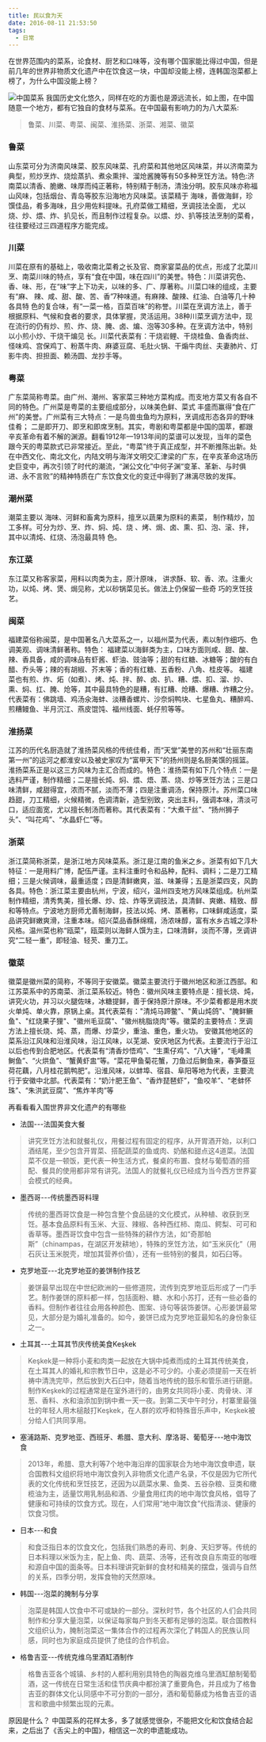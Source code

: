 ```yaml
---
title: 民以食为天
date: 2016-08-11 21:53:50
tags:
  - 日常
---
```


在世界范围内的菜系，论食材、厨艺和口味等，没有哪个国家能比得过中国，但是前几年的世界非物质文化遗产中在饮食这一块，中国却没能上榜，连韩国泡菜都上榜了，为什么中国没能上榜？

<!-- more -->

![中国菜系](http://ob7i7gdup.bkt.clouddn.com/%E6%B0%91%E4%BB%A5%E9%A3%9F%E4%B8%BA%E5%A4%A9)
我国历史文化悠久，同样在吃的方面也是源远流长，如上图，在中国随意一个地方，都有它独自的食材与菜系。在中国最有影响力的为八大菜系:
> 鲁菜、川菜、粤菜、闽菜、淮扬菜、浙菜、湘菜、徽菜


### 鲁菜

山东菜可分为济南风味菜、胶东风味菜、孔府菜和其他地区风味菜，并以济南菜为典型，煎炒烹炸、烧烩蒸扒、煮氽熏拌、溜炝酱腌等有50多种烹饪方法。特色:济南菜以清香、脆嫩、味厚而纯正著称，特别精于制汤，清浊分明。胶东风味亦称福山风味，包括烟台、青岛等胶东沿海地方风味菜。该菜精于 海味，善做海鲜，珍馔佳品，肴多海味，且少用佐料提味。孔府菜做工精细，烹调技法全面， 尤以烧、炒、煨、炸、扒见长，而且制作过程复杂。以煨、炒、扒等技法烹制的菜肴，往往要经过三四道程序方能完成。

### 川菜

川菜在原有的基础上，吸收南北菜肴之长及官、商家宴菜品的优点，形成了北菜川烹、南菜川味的特点，享有“食在中国，味在四川”的美誉。特色：川菜讲究色、香、味、形，在“味”字上下功夫，以味的多、广、厚著称。川菜口味的组成，主要有“麻、 辣、咸、甜、酸、苦、香”7种味道。有麻辣、酸辣、红油、白油等几十种各具特 色的复合味，有“一菜一格，百菜百味”的称誉。川菜在烹调方法上，善于根据原料、气候和食者的要求，具体掌握，灵活运用。38种川菜烹调方法中，现在流行的仍有炒、煎、炸、烧、腌、卤、煸、泡等30多种。在烹调方法中，特别以小煎小炒、干烧干煸见 长。川菜代表菜有：干烧岩鲤、干烧桂鱼、鱼香肉丝、怪味鸡、宫保鸡丁、粉蒸牛肉、麻婆豆腐、毛肚火锅、干煽牛肉丝、夫妻肺片、灯影牛肉、担担面、赖汤圆、龙抄手等。

### 粤菜

广东菜简称粤菜。由广州、潮州、客家菜三种地方菜构成。而支地方菜又有各自不同的特色。广州菜是粤菜的主要组成部分，以味美色鲜、菜式 丰盛而赢得“食在广州”的美誉。广州菜有三大特点：一是鸟兽虫鱼均为原料，烹调成形态各异的野味佳肴； 二是即开刀、即烹和即席烹制。其实，粤剧和粤菜都是中国的国萃，都跟辛亥革命有着不解的渊源。翻看1912年—1913年间的菜谱可以发现，当年的菜色跟今天的粤菜款式已非常接近。至此，“粤菜”终于真正成型，并不断推陈出新。处在中西文化、南北文化，内陆文明与海洋文明交汇津梁的广东，在辛亥革命这场历史巨变中，再次引领了时代的潮流，“渊公文化”中何子渊“变革、革新、与时俱进、永不言败”的精神特质在广东饮食文化的变迁中得到了淋漓尽致的发挥。

### 潮州菜

潮菜主要以 海味、河鲜和畜禽为原料，擅烹以蔬果为原料的素菜， 制作精炒，加工多样。可分为炒、烹、炸、焖、炖、烧 、烤、焗、卤、熏、扣、泡、滚、拌，其中以清炖、红烧、汤泡最具特 色。

### 东江菜

东江菜又称客家菜，用料以肉类为主，原汁原味， 讲求酥、软、香、浓。注重火功，以炖、烤、煲、焗见称，尤以砂锅菜见长。做法上仍保留一些奇 巧的烹饪技艺。

### 闽菜

福建菜俗称闽菜，是中国著名八大菜系之一，以福州菜为代表，素以制作细巧、色调美观、调味清鲜著称。特色：
福建菜以海鲜类为主，口味方面则咸、甜、酸、辣、香具备，咸的调味品有虾酱、虾油、豉油等；甜的有红糖、冰糖等；酸的有白醋、乔头等；辣的有胡椒、芥末等；香的有红糖、五香粉、八角、桂皮等。
福建菜也有煎、炸、炻（如煮）、烤、炖、拌、醉、卤、扒、糟、煨、扣、溜、炒、熏、焖、扛、腌、炝等，其中最具特色的是糟，有扛糟、炝糟、爆糟、炸糟之分。
代表菜有：佛跳墙、鸡汤氽海蚌、淡糟香螺片、沙奈焖鸭块、七星鱼丸、糟醉鸡、煎糟鳗鱼、半月沉江、燕皮馄饨、福州线面、蚝仔煎等等。

### 淮扬菜

江苏的历代名厨造就了淮扬菜风格的传统佳肴，而“天堂”美誉的苏州和“壮丽东南第一州”的运河之都淮安以及被史家叹为“富甲天下”的扬州则是名厨美馔的摇篮。淮扬菜系正是以这三方风味为主汇合而成的。特色：淮扬菜有如下几个特点：一是选料严谨，制作精细；二是擅长炖、焖、煨、焐、蒸、烧、炒等烹饪方法；三是口味清鲜，咸甜得宜，浓而不腻，淡而不薄；四是注重调汤，保持原汁。苏州菜口味趋甜，刀工精细，火候精微，色调清新，造型别致，突出主料，强调本味，清淡可口，适应面宽，尤以擅长制汤而著称。其代表菜有：“大煮干丝”、“扬州狮子头”、“叫花鸡”、“水晶虾仁”等。

### 浙菜

浙江菜简称浙菜，是浙江地方风味菜系。浙江是江南的鱼米之乡。浙菜有如下几大特征：一是用料广博，配伍严谨。主料注重时令和品种，配料、调料；二是刀工精细；三是火候调味，最重适度；四是清鲜嫩爽，滋、味兼得；五是浙菜四支，风韵各具。特色：浙江菜主要由杭州，宁波，绍兴，温州四支地方风味菜组成。杭州菜制作精细，清秀隽美，擅长爆、炒、烩、炸等烹调技法，具清鲜、爽嫩、精致、醇和等特点。宁波地方厨师尤善制海鲜，技法以炖、烤、蒸著称，口味鲜咸适度，菜品讲究鲜嫩爽滑，注重本味。绍兴菜品香酥绵糯，汤浓味醇，富有水乡古城之淳朴风格。温州菜也称“瓯菜”，瓯菜则以海鲜人馔为主，口味清鲜，淡而不薄，烹调讲究“二轻一重”，即轻油、轻芡、重刀工。

### 徽菜

徽菜是徽州菜的简称，不等同于安徽菜。徽菜主要流行于徽州地区和浙江西部。和江苏菜系中的苏南菜、浙江菜系较近。特色：徽州风味主要特点是：擅长烧、炖，讲究火功，并习以火腿佐味，冰糖提鲜，善于保持原汁原味。不少菜肴都是用木炭火单炖、单火靠，原锅上桌。其代表菜有："清炖马蹄鳖"、"黄山炖鸽"、"腌鲜鳜鱼"、"红烧果子狸"、"徽州毛豆腐"、"徽州桃脂烧肉"等。徽菜的主要特点：烹调方法上擅长烧、炖、蒸，而爆、炒菜少，重油、重色，重火功。
安徽其他地区的菜系沿江风味和沿淮风味，沿江风味，以芜湖、安庆地区为代表。主要流行于沿江以后也传到合肥地区。代表菜有“清香炒悟鸡”、“生熏仔鸡”、“八大锤”，“毛峰熏鲥鱼”、“火烘鱼”、“蟹黄虾盅”等。“菜花甲鱼菊花蟹，刀鱼过后鲥鱼来，春笋蚕豆荷花藕，八月桂花鹅鸭肥”。沿淮风味，以蚌埠、宿县、阜阳等地为代表，主要流行于安徽中北部。代表菜有：“奶汁肥王鱼”、“香炸琵琶虾”，“鱼咬羊”、“老蚌怀珠”、“朱洪武豆腐”、“焦炸羊肉”等

再看看看入围世界非文化遗产的有哪些

+ 法国---法国美食大餐


>讲究烹饪方法和就餐礼仪，用餐过程有固定的程序，从开胃酒开始，以利口酒结尾，至少包含开胃菜、搭配蔬菜的鱼或肉、奶酪和甜点这4道菜。法国菜不仅是一顿饭，更代表一种生活方式，餐桌的布置、食材与葡萄酒的搭配、餐具的使用都非常有讲究。法国人的就餐礼仪已经成为当今西方世界宴会模式的经典。

+ 墨西哥---传统墨西哥料理

> 传统的墨西哥饮食是一种包含整个食品链的文化模式，从种植、收获到烹饪。基本食品原料有玉米、大豆、辣椒、各种西红柿、南瓜、鳄梨、可可和香草等。墨西哥饮食中包含一些特殊的耕作方法，如“奇那帕斯”（chinampas，在湖区开发耕地），特殊的烹饪方法，如“玉米灰化”（用石灰让玉米脱壳，增加其营养价值），还有一些特别的餐具，如石臼等。

+ 克罗地亚---北克罗地亚的姜饼制作技艺

> 姜饼最早出现在中世纪欧洲的一些修道院，流传到克罗地亚后形成了一门手艺。制作姜饼的原料都一样，包括面粉、糖、水和小苏打，还有一些必备的香料。但制作者往往会用各种颜色、图案、诗句等装饰姜饼。心形姜饼最常见，大部分是为婚礼准备的。如今，姜饼已成为克罗地亚最知名的身份象征之一。

+ 土耳其---土耳其节庆传统美食Keşkek

> Keşkek是一种将小麦和肉类一起放在大锅中炖煮而成的土耳其传统美食，在土耳其人的婚礼和宗教节日中，这是必不可少的。小麦必须提前一天在祈祷中清洗完毕，然后放到大石臼中，随着当地传统的鼓乐和管乐进行研磨。制作Keşkek的过程通常是在室外进行的，由男女共同将小麦、肉骨块、洋葱、香料、水和油添加到锅中煮一天一夜。到第二天中午时分，村寨里最强壮的年轻人用木槌敲打Keşkek，在人群的欢呼和特殊音乐声中，Keşkek被分给人们共同享用。

+ 塞浦路斯、克罗地亚、西班牙、希腊、意大利、摩洛哥、葡萄牙---地中海饮食

> 2013年，希腊、意大利等7个地中海沿岸的国家联合为地中海饮食申遗，联合国教科文组织将地中海饮食列入非物质文化遗产名录，不仅是因为它所代表的文化传统和烹饪技艺，还因为以蔬菜水果、鱼类、五谷杂粮、豆类和橄榄油为主，适量饮用乳制品和酒、少量食用红肉的地中海饮食风格，倡导了健康和可持续的饮食方式。现在，人们常用“地中海饮食”代指清淡、健康的饮食习惯。

+ 日本---和食

>和食泛指日本的饮食文化，包括我们熟悉的寿司、刺身、天妇罗等。传统的日本料理以米饭为主，配上鱼、肉、蔬菜、汤等，还有改良自东南亚的咖喱和源自中国的面条等。日本料理讲究新鲜的食材和精美的摆盘，强调与自然的关系，四季分明，发挥食物的天然原味。

+ 韩国---泡菜的腌制与分享

> 泡菜是韩国人饮食中不可或缺的一部分。深秋时节，各个社区的人们会共同制作和分享大量泡菜，以保证每家每户到冬天都有足够的泡菜。联合国教科文组织认为，腌制泡菜这一集体合作的过程再次深化了韩国人的民族认同感，同时也为家庭成员提供了绝佳的合作机会。

+ 格鲁吉亚---传统克维乌里酒缸酒制作

>格鲁吉亚各个城镇、乡村的人都利用别具特色的陶器克维乌里酒缸酿制葡萄酒，这一传统在日常生活和佳节庆典中都扮演了重要角色，并且成为了格鲁吉亚的群体文化认同感中不可分割的一部分，酒和葡萄藤成为格鲁吉亚的语言和歌曲中频繁出现的元素。


原因是什么？
中国菜系的花样太多，多了就感觉很杂，不能把文化和饮食结合起来，之后出了《舌尖上的中国》，相信这一次的申遗能成功。
